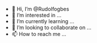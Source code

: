 - 👋 Hi, I’m @Rudolfogbes
- 👀 I’m interested in ...
- 🌱 I’m currently learning ...
- 💞️ I’m looking to collaborate on ...
- 📫 How to reach me ...

<!---
Rudolfogbes/Rudolfogbes is a ✨ special ✨ repository because its `README.md` (this file) appears on your GitHub profile.
You can click the Preview link to take a look at your changes.
--->
